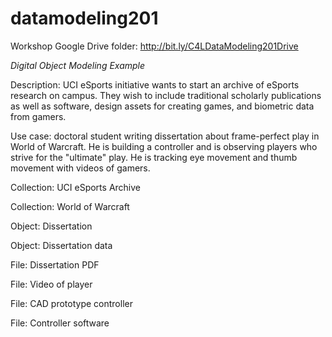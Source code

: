 # datamodeling201
Workshop Google Drive folder: http://bit.ly/C4LDataModeling201Drive

*Digital Object Modeling Example*

Description: UCI eSports initiative wants to start an archive of eSports research on campus. They wish to include traditional scholarly publications as well as software, design assets for creating games, and biometric data from gamers. 

Use case: doctoral student writing dissertation about frame-perfect play in World of Warcraft. He is building a 
controller and is observing players who strive for the "ultimate" play. He is tracking eye movement and thumb movement with videos of gamers.

Collection: UCI eSports Archive

Collection: World of Warcraft 

Object: Dissertation

Object: Dissertation data

File: Dissertation PDF

File: Video of player

File: CAD prototype controller

File: Controller software
